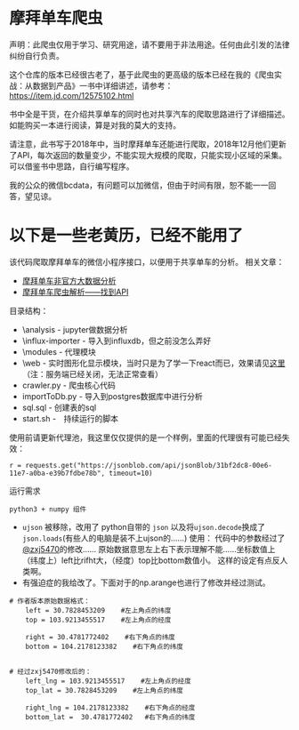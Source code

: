 摩拜单车爬虫
======================
声明：此爬虫仅用于学习、研究用途，请不要用于非法用途。任何由此引发的法律纠纷自行负责。

这个仓库的版本已经很古老了，基于此爬虫的更高级的版本已经在我的《爬虫实战：从数据到产品》一书中详细讲述，请参考：https://item.jd.com/12575102.html

书中全是干货，在介绍共享单车的同时也对共享汽车的爬取思路进行了详细描述。如能购买一本进行阅读，算是对我的莫大的支持。

请注意，此书写于2018年中，当时摩拜单车还能进行爬取，2018年12月他们更新了API，每次返回的数量变少，不能实现大规模的爬取，只能实现小区域的采集。可以借鉴书中思路，自行编写程序。

我的公众的微信bcdata，有问题可以加微信，但由于时间有限，恕不能一一回答，望见谅。

以下是一些老黄历，已经不能用了
===============================

该代码爬取摩拜单车的微信小程序接口，以便用于共享单车的分析。
相关文章：

* [摩拜单车非官方大数据分析](http://www.jianshu.com/p/2a20d2a97ac0)
* [摩拜单车爬虫解析——找到API](http://www.jianshu.com/p/07225f301fc4)

目录结构：

* \analysis - jupyter做数据分析
* \influx-importer - 导入到influxdb，但之前没怎么弄好
* \modules - 代理模块
* \web - 实时图形化显示模块，当时只是为了学一下react而已，效果请见[这里](http://www.april1985.com/mobike)（注：服务端已经关闭，无法正常查看）
* crawler.py - 爬虫核心代码
* importToDb.py - 导入到postgres数据库中进行分析
* sql.sql - 创建表的sql
* start.sh -　持续运行的脚本

使用前请更新代理池，我这里仅仅提供的是一个样例，里面的代理很有可能已经失效：
```
r = requests.get("https://jsonblob.com/api/jsonBlob/31bf2dc8-00e6-11e7-a0ba-e39b7fdbe78b", timeout=10)
```

运行需求
```
python3 + numpy 组件
```

* `ujson` 被移除，改用了 python自带的 `json` 以及将`ujson.decode`换成了`json.loads`(有些人的电脑是装不上ujson的……)
使用：
代码中的参数经过了[@zxj5470](https://github.com/zxj5470)的修改……
原始数据意思左上右下表示理解不能……坐标数值上（纬度上）left比rifht大，（经度）top比bottom数值小。
这样的设定有点反人类啊。
* 有强迫症的我给改了。下面对于的np.arange也进行了修改并经过测试。

```
# 作者版本原始数据格式：
    left = 30.7828453209    #左上角点的纬度
    top = 103.9213455517    #左上角点的经度
    
    right = 30.4781772402    #右下角点的纬度
    bottom = 104.2178123382    #右下角点的纬度

    
# 经过zxj5470修改后的：
    left_lng = 103.9213455517    #左上角点的经度
    top_lat = 30.7828453209    #左上角点的纬度
    
    right_lng = 104.2178123382    #右下角点的经度
    bottom_lat =  30.4781772402   #右下角点的纬度
   
```
